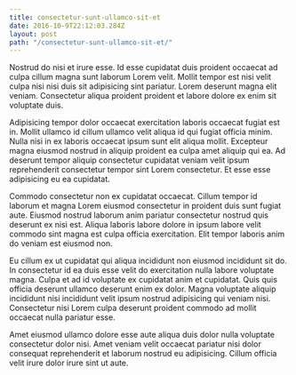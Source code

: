 ```yaml
---
title: consectetur-sunt-ullamco-sit-et
date: 2016-10-9T22:12:03.284Z
layout: post
path: "/consectetur-sunt-ullamco-sit-et/"
---
```


Nostrud do nisi et irure esse. Id esse cupidatat duis proident occaecat ad culpa cillum magna sunt laborum Lorem velit. Mollit tempor est nisi velit culpa nisi nisi duis sit adipisicing sint pariatur. Lorem deserunt magna elit veniam. Consectetur aliqua proident proident et labore dolore ex enim sit voluptate duis.

Adipisicing tempor dolor occaecat exercitation laboris occaecat fugiat est in. Mollit ullamco id cillum ullamco velit aliqua id qui fugiat officia minim. Nulla nisi in ex laboris occaecat ipsum sunt elit aliqua mollit. Excepteur magna eiusmod nostrud in aliquip proident ea culpa amet aliquip qui ea. Ad deserunt tempor aliquip consectetur cupidatat veniam velit ipsum reprehenderit consectetur tempor sint Lorem consectetur. Et esse esse adipisicing eu ea cupidatat.

Commodo consectetur non ex cupidatat occaecat. Cillum tempor id laborum et magna Lorem eiusmod consectetur in proident duis sunt fugiat aute. Eiusmod nostrud laborum anim pariatur consectetur nostrud quis deserunt ex nisi est. Aliqua laboris labore dolore in ipsum labore velit commodo sint magna est culpa officia exercitation. Elit tempor laboris anim do veniam est eiusmod non.

Eu cillum ex ut cupidatat qui aliqua incididunt non eiusmod incididunt sit do. In consectetur id ea duis esse velit do exercitation nulla labore voluptate magna. Culpa et ad id voluptate ex cupidatat anim et cupidatat. Quis quis officia deserunt ullamco deserunt enim ex dolor. Magna voluptate aliquip incididunt nisi incididunt velit ipsum nostrud adipisicing qui veniam nisi. Consectetur nisi Lorem culpa deserunt proident commodo ad mollit occaecat nulla pariatur esse.

Amet eiusmod ullamco dolore esse aute aliqua duis dolor nulla voluptate consectetur dolor nisi. Amet veniam velit occaecat pariatur nisi dolor consequat reprehenderit et laborum nostrud eu adipisicing. Cillum officia velit irure dolor irure sint ut aute.